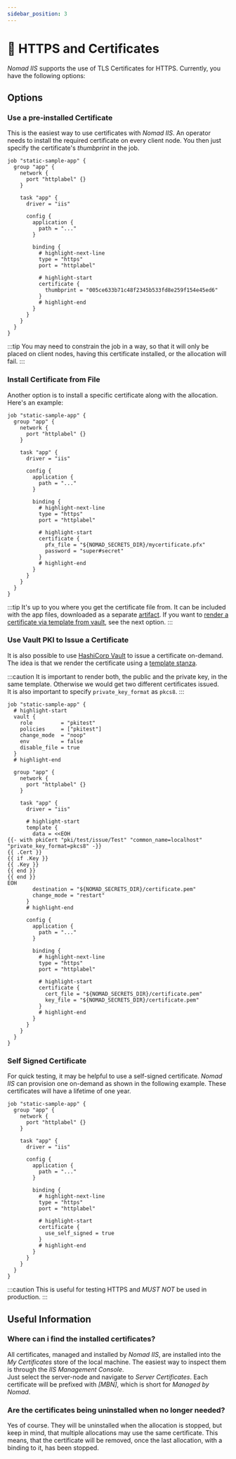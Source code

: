 ```yaml
---
sidebar_position: 3
---
```


# 🔐 HTTPS and Certificates

*Nomad IIS* supports the use of TLS Certificates for HTTPS. Currently, you have the following options:

## Options

### Use a pre-installed Certificate

This is the easiest way to use certificates with *Nomad IIS*. An operator needs to install the required certificate on every client node.
You then just specify the certificate's *thumbprint* in the job.

```hcl
job "static-sample-app" {
  group "app" {
    network {
      port "httplabel" {}
    }

    task "app" {
      driver = "iis"

      config {
        application {
          path = "..."
        }
    
        binding {
          # highlight-next-line
          type = "https"
          port = "httplabel"
          
          # highlight-start
          certificate {
            thumbprint = "005ce633b71c48f2345b533fd8e259f154e45ed6"
          }
          # highlight-end
        }
      }
    }
  }
}
```

:::tip
You may need to constrain the job in a way, so that it will only be placed on client nodes, having this certificate installed, or the allocation will fail.
:::

### Install Certificate from File

Another option is to install a specific certificate along with the allocation. Here's an example:

```hcl
job "static-sample-app" {
  group "app" {
    network {
      port "httplabel" {}
    }

    task "app" {
      driver = "iis"

      config {
        application {
          path = "..."
        }
    
        binding {
          # highlight-next-line
          type = "https"
          port = "httplabel"
          
          # highlight-start
          certificate {
            pfx_file = "${NOMAD_SECRETS_DIR}/mycertificate.pfx"
            password = "super#secret"
          }
          # highlight-end
        }
      }
    }
  }
}
```

:::tip
It's up to you where you get the certificate file from. It can be included with the app files, downloaded as a separate [artifact](https://developer.hashicorp.com/nomad/docs/job-specification/artifact). If you want to [render a certificate via template from vault](https://developer.hashicorp.com/nomad/docs/job-specification/template#vault-integration), see the next option.
:::

### Use Vault PKI to Issue a Certificate

It is also possible to use [HashiCorp Vault](https://www.vaultproject.io/) to issue a certificate on-demand.
The idea is that we render the certificate using a [template stanza](https://developer.hashicorp.com/nomad/docs/job-specification/template).

:::caution
It is important to render both, the public and the private key, in the same template.
Otherwise we would get two different certificates issued.  
It is also important to specify `private_key_format` as `pkcs8`.
:::

```hcl
job "static-sample-app" {
  # highlight-start
  vault {
    role         = "pkitest"
    policies     = ["pkitest"]
    change_mode  = "noop"
    env          = false
    disable_file = true
  }
  # highlight-end

  group "app" {
    network {
      port "httplabel" {}
    }

    task "app" {
      driver = "iis"

      # highlight-start
      template {
        data = <<EOH
{{- with pkiCert "pki/test/issue/Test" "common_name=localhost" "private_key_format=pkcs8" -}}
{{ .Cert }}
{{ if .Key }}
{{ .Key }}
{{ end }}
{{ end }}
EOH
        destination = "${NOMAD_SECRETS_DIR}/certificate.pem"
        change_mode = "restart"
      }
      # highlight-end

      config {
        application {
          path = "..."
        }
    
        binding {
          # highlight-next-line
          type = "https"
          port = "httplabel"
          
          # highlight-start
          certificate {
            cert_file = "${NOMAD_SECRETS_DIR}/certificate.pem"
            key_file = "${NOMAD_SECRETS_DIR}/certificate.pem"
          }
          # highlight-end
        }
      }
    }
  }
}
```

### Self Signed Certificate

For quick testing, it may be helpful to use a self-signed certificate.
*Nomad IIS* can provision one on-demand as shown in the following example.
These certificates will have a lifetime of one year.

```hcl
job "static-sample-app" {
  group "app" {
    network {
      port "httplabel" {}
    }

    task "app" {
      driver = "iis"

      config {
        application {
          path = "..."
        }
    
        binding {
          # highlight-next-line
          type = "https"
          port = "httplabel"
          
          # highlight-start
          certificate {
            use_self_signed = true
          }
          # highlight-end
        }
      }
    }
  }
}
```

:::caution
This is useful for testing HTTPS and *MUST NOT* be used in production.
:::

## Useful Information

### Where can i find the installed certificates?

All certificates, managed and installed by *Nomad IIS*, are installed into the *My Certificates* store of the local machine.
The easiest way to inspect them is through the *IIS Management Console*.  
Just select the server-node and navigate to *Server Certificates*. Each certificate will be prefixed with *[MBN]*, which is short for *Managed by Nomad*.

### Are the certificates being uninstalled when no longer needed?

Yes of course. They will be uninstalled when the allocation is stopped, but keep in mind, that multiple allocations may use the same certificate.
This means, that the certificate will be removed, once the last allocation, with a binding to it, has been stopped.

